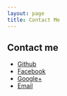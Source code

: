 ```yaml
---
layout: page
title: Contact Me
---
```

## Contact me
- [Github](https://github.com/{{site.github_username}})
- [Facebook]({{site.facebook}})
- [Google+]({{site.google+}})
- [Email](mailto:{{site.email}})

